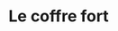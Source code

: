 <!--
Chapitre 02: Le coffre
Personnages:
  - Adolphe & Elisabeth Grünberg
  - Les enfants
  - Maria Schorr
  - Salomon & Cecilia Rau
  - Löb Wertheim
  - Famille Schorr (Jacob fils de Osias, Naphtali, Leah) mentionnée
Dates: mai 1876 - mai 1877
POV: Léon Grunberg
Résumé: 
Les enfants Grunberg se demandent pourquoi leur père enferme chaque soir ses
diamants dans un coffre fort.
Contexte:
La France sous la troisième république (Mac Mahon)
-->

Le coffre fort
==============

